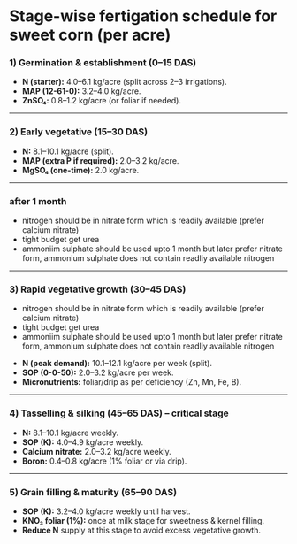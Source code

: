 # **Stage-wise fertigation schedule for sweet corn (per acre)**

### **1) Germination & establishment (0–15 DAS)**

* **N (starter):** 4.0–6.1 kg/acre (split across 2–3 irrigations).
* **MAP (12-61-0):** 3.2–4.0 kg/acre.
* **ZnSO₄:** 0.8–1.2 kg/acre (or foliar if needed).

---

### **2) Early vegetative (15–30 DAS)**

* **N:** 8.1–10.1 kg/acre (split).
* **MAP (extra P if required):** 2.0–3.2 kg/acre.
* **MgSO₄ (one-time):** 2.0 kg/acre.

---

### after 1 month
- nitrogen should be in nitrate form which is readily available (prefer calcium nitrate)
- tight budget get urea
- ammoniim sulphate should be used upto 1 month but later prefer nitrate form, ammonium sulphate does not contain readliy available nitrogen

---
### **3) Rapid vegetative growth (30–45 DAS)**
- nitrogen should be in nitrate form which is readily available (prefer calcium nitrate)
- tight budget get urea
- ammoniim sulphate should be used upto 1 month but later prefer nitrate form, ammonium sulphate does not contain readliy available nitrogen
* **N (peak demand):** 10.1–12.1 kg/acre per week (split).
* **SOP (0-0-50):** 2.0–3.2 kg/acre per week.
* **Micronutrients:** foliar/drip as per deficiency (Zn, Mn, Fe, B).

---

### **4) Tasselling & silking (45–65 DAS) – critical stage**

* **N:** 8.1–10.1 kg/acre weekly.
* **SOP (K):** 4.0–4.9 kg/acre weekly.
* **Calcium nitrate:** 2.0–3.2 kg/acre weekly.
* **Boron:** 0.4–0.8 kg/acre (1% foliar or via drip).

---

### **5) Grain filling & maturity (65–90 DAS)**

* **SOP (K):** 3.2–4.0 kg/acre weekly until harvest.
* **KNO₃ foliar (1%):** once at milk stage for sweetness & kernel filling.
* **Reduce N** supply at this stage to avoid excess vegetative growth.
